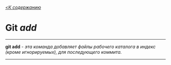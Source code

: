 [<*К содержанию*](./readme.md)

# Git _add_

---
**git add** - *эта команда добавляет файлы рабочего каталога в индекс (кроме игнорируемых), для последующего коммита.*

---
